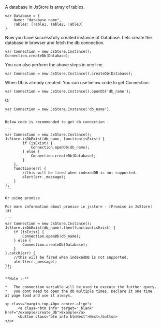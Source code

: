 A database in JsStore is array of tables.

```
var Database = {
    Name: "database name",
    Tables: [Table1, Table2, Table3]
}
```

Now you have successfully created instance of Database. Lets create the database in browser and fetch the db connection.

```
var Connection = new JsStore.Instance();
Connection.createDb(Database);
```

You can also perform the above steps in one line.

```
var Connection = new JsStore.Instance().createDb(Database);
```

When Db is already created. You can use below code to get Connection.

```
var Connection = new JsStore.Instance().openDb('db_name');
```

Or

````
var Connection = new JsStore.Instance('db_name');
```  

Below code is recommended to get db connection -

```
var Connection = new JsStore.Instance();
JsStore.isDbExist(db_name, function(isExist) {
        if (isExist) {
            Connection.openDb(db_name);
        } else {
            Connection.createDb(Database);
        }
    },
    function(err) {
        //this will be fired when indexedDB is not supported.
        alert(err._message);
    }
);
```

Or using promise

For more information about promise in jsstore - [Promise in JsStore](#)

```
var Connection = new JsStore.Instance();
JsStore.isDbExist(db_name).then(function(isExist) {
    if (isExist) {
        Connection.openDb(db_name);
    } else {
        Connection.createDb(Database);
    }
}.catch(err) {
    //this will be fired when indexedDB is not supported.
    alert(err._message);
});
```

**Note :-**  

*   The connection variable will be used to execute the further query.
*   you dont need to open the db multiple times. Declare it one time at page load and use it always.

<p class="margin-top-40px center-align">
      <a class="btn info" target="_blank" href="/example/create_db">Example</a>
      <button class="btn info btnNext">Next</button>
</p>